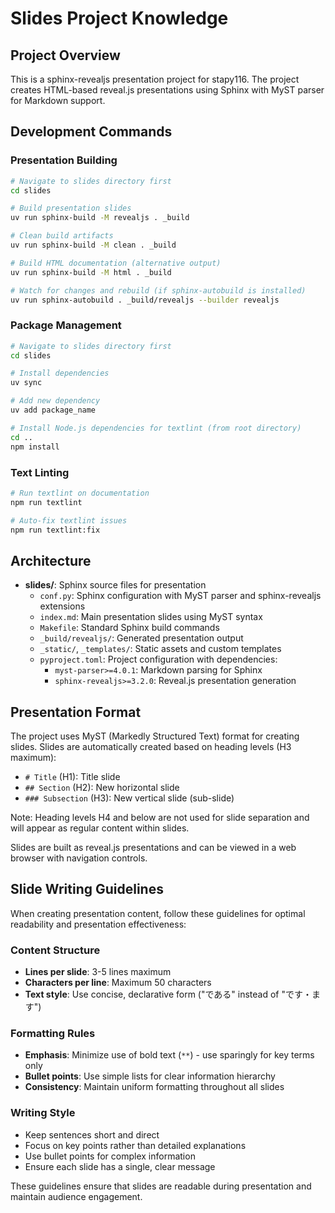 # Slides Project Knowledge

## Project Overview

This is a sphinx-revealjs presentation project for stapy116. The project creates HTML-based reveal.js presentations using Sphinx with MyST parser for Markdown support.

## Development Commands

### Presentation Building
```bash
# Navigate to slides directory first
cd slides

# Build presentation slides
uv run sphinx-build -M revealjs . _build

# Clean build artifacts
uv run sphinx-build -M clean . _build

# Build HTML documentation (alternative output)
uv run sphinx-build -M html . _build

# Watch for changes and rebuild (if sphinx-autobuild is installed)
uv run sphinx-autobuild . _build/revealjs --builder revealjs
```

### Package Management
```bash
# Navigate to slides directory first
cd slides

# Install dependencies
uv sync

# Add new dependency
uv add package_name

# Install Node.js dependencies for textlint (from root directory)
cd ..
npm install
```

### Text Linting
```bash
# Run textlint on documentation
npm run textlint

# Auto-fix textlint issues
npm run textlint:fix
```

## Architecture

- **slides/**: Sphinx source files for presentation
  - `conf.py`: Sphinx configuration with MyST parser and sphinx-revealjs extensions
  - `index.md`: Main presentation slides using MyST syntax
  - `Makefile`: Standard Sphinx build commands
  - `_build/revealjs/`: Generated presentation output
  - `_static/`, `_templates/`: Static assets and custom templates
  - `pyproject.toml`: Project configuration with dependencies:
    - `myst-parser>=4.0.1`: Markdown parsing for Sphinx
    - `sphinx-revealjs>=3.2.0`: Reveal.js presentation generation

## Presentation Format

The project uses MyST (Markedly Structured Text) format for creating slides. Slides are automatically created based on heading levels (H3 maximum):

- `# Title` (H1): Title slide
- `## Section` (H2): New horizontal slide
- `### Subsection` (H3): New vertical slide (sub-slide)

Note: Heading levels H4 and below are not used for slide separation and will appear as regular content within slides.

Slides are built as reveal.js presentations and can be viewed in a web browser with navigation controls.

## Slide Writing Guidelines

When creating presentation content, follow these guidelines for optimal readability and presentation effectiveness:

### Content Structure
- **Lines per slide**: 3-5 lines maximum
- **Characters per line**: Maximum 50 characters
- **Text style**: Use concise, declarative form ("である" instead of "です・ます")

### Formatting Rules
- **Emphasis**: Minimize use of bold text (`**`) - use sparingly for key terms only
- **Bullet points**: Use simple lists for clear information hierarchy
- **Consistency**: Maintain uniform formatting throughout all slides

### Writing Style
- Keep sentences short and direct
- Focus on key points rather than detailed explanations
- Use bullet points for complex information
- Ensure each slide has a single, clear message

These guidelines ensure that slides are readable during presentation and maintain audience engagement.
